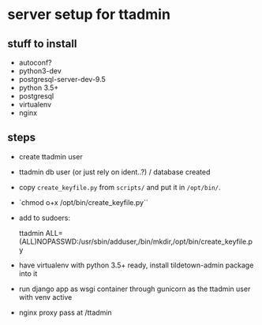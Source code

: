 # server setup for ttadmin

## stuff to install

* autoconf?
* python3-dev
* postgresql-server-dev-9.5
* python 3.5+
* postgresql
* virtualenv
* nginx

## steps

* create ttadmin user
* ttadmin db user (or just rely on ident..?) / database created
* copy `create_keyfile.py` from `scripts/` and put it in `/opt/bin/`. 
* `chmod o+x /opt/bin/create_keyfile.py``
* add to sudoers: 

    ttadmin ALL=(ALL)NOPASSWD:/usr/sbin/adduser,/bin/mkdir,/opt/bin/create_keyfile.py

* have virtualenv with python 3.5+ ready, install tildetown-admin package into it
* run django app as wsgi container through gunicorn as the ttadmin user with venv active
* nginx proxy pass at /ttadmin
